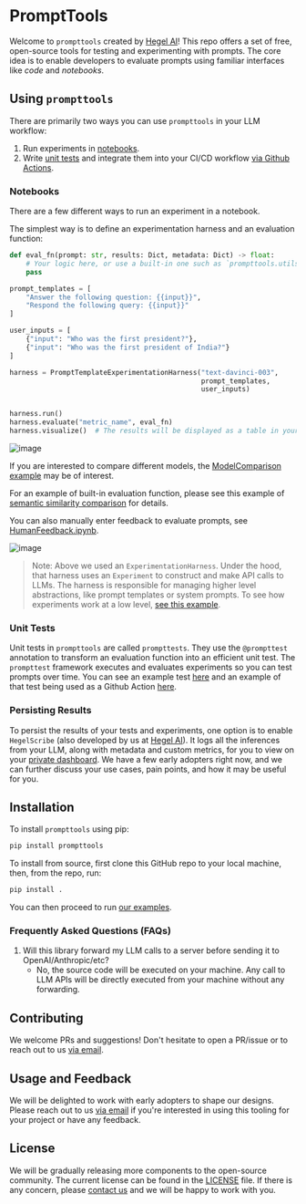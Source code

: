 # PromptTools

Welcome to `prompttools` created by [Hegel AI](https://hegel-ai.com/)! This repo offers a set of free, open-source tools for testing and experimenting with prompts. The core idea is to enable developers to evaluate prompts using familiar interfaces like _code_ and _notebooks_.

## Using `prompttools`

There are primarily two ways you can use `prompttools` in your LLM workflow:

1. Run experiments in [notebooks](/examples/notebooks/).
1. Write [unit tests](/examples/prompttests/example.py) and integrate them into your CI/CD workflow [via Github Actions](/.github/workflows/post-commit.yaml).

### Notebooks

There are a few different ways to run an experiment in a notebook. 

The simplest way is to define an experimentation harness and an evaluation function:

```python
def eval_fn(prompt: str, results: Dict, metadata: Dict) -> float:
    # Your logic here, or use a built-in one such as `prompttools.utils.similarity`.
    pass

prompt_templates = [
    "Answer the following question: {{input}}", 
    "Respond the following query: {{input}}"
]

user_inputs = [
    {"input": "Who was the first president?"}, 
    {"input": "Who was the first president of India?"}
]

harness = PromptTemplateExperimentationHarness("text-davinci-003", 
                                               prompt_templates, 
                                               user_inputs)


harness.run()
harness.evaluate("metric_name", eval_fn)
harness.visualize()  # The results will be displayed as a table in your notebook
```

![image](img/table.png)

If you are interested to compare different models, the [ModelComparison example](/examples/notebooks/ModelComparison.ipynb) may be of interest.

For an example of built-in evaluation function, please see this example of [semantic similarity comparison](/examples/notebooks/SemanticSimilarity.ipynb) for details. 

You can also manually enter feedback to evaluate prompts, see [HumanFeedback.ipynb](/examples/notebooks/HumanFeedback.ipynb).

![image](img/feedback.png)

> Note: Above we used an `ExperimentationHarness`. Under the hood, that harness uses an `Experiment` to construct and make API calls to LLMs. The harness is responsible for managing higher level abstractions, like prompt templates or system prompts. To see how experiments work at a low level, [see this example](/examples/notebooks/BasicExperiment.ipynb).

### Unit Tests

Unit tests in `prompttools` are called `prompttests`. They use the `@prompttest` annotation to transform an evaluation function into an efficient unit test. The `prompttest` framework executes and evaluates experiments so you can test prompts over time. You can see an example test [here](/examples/prompttests/example.py) and an example of that test being used as a Github Action [here](/.github/workflows/post-commit.yaml).

### Persisting Results

To persist the results of your tests and experiments, one option is to enable `HegelScribe` (also developed by us at [Hegel AI](https://hegel-ai.com/)). It logs all the inferences from your LLM, along with metadata and custom metrics, for you to view on your [private dashboard](https://app.hegel-ai.com). We have a few early adopters right now, and
we can further discuss your use cases, pain points, and how it may be useful for you.

## Installation

To install `prompttools` using pip:

```bash
pip install prompttools
```

To install from source, first clone this GitHub repo to your local machine, then, from the repo, run:

```bash
pip install .
```

You can then proceed to run [our examples](/examples/notebooks/).

### Frequently Asked Questions (FAQs)

1. Will this library forward my LLM calls to a server before sending it to OpenAI/Anthropic/etc?
    - No, the source code will be executed on your machine. Any call to LLM APIs will be directly executed from your machine without any forwarding.

## Contributing

We welcome PRs and suggestions! Don't hesitate to open a PR/issue or to reach out to us [via email](mailto:team@hegel-ai.com).

## Usage and Feedback

We will be delighted to work with early adopters to shape our designs. Please reach out to us [via email](mailto:team@hegel-ai.com) if you're
interested in using this tooling for your project or have any feedback.

## License

We will be gradually releasing more components to the open-source community. The current license can be found in the  [LICENSE](LICENSE) file. If there is any concern, please [contact us](mailto:eam@hegel-ai.com) and we will be happy to work with you.
